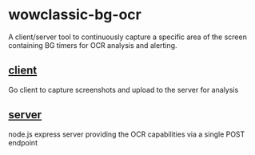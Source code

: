 # wowclassic-bg-ocr

A client/server tool to continuously capture a specific area of the screen containing BG timers for OCR analysis and alerting.

## [client](client/README.md)

Go client to capture screenshots and upload to the server for analysis

## [server](server/README.md)

node.js express server providing the OCR capabilities via a single POST endpoint
